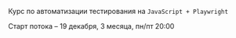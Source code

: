 Курс по автоматизации тестирования на `JavaScript + Playwright`

Старт потока – 19 декабря, 3 месяца, пн/пт 20:00
